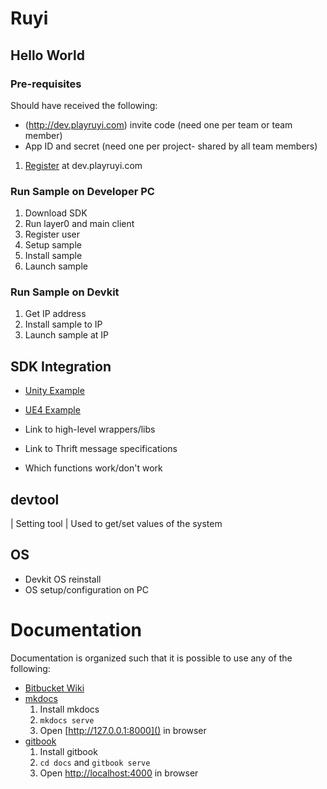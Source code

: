 # Ruyi

## Hello World ##

### Pre-requisites ###

Should have received the following:
* (http://dev.playruyi.com) invite code (need one per team or team member)
* App ID and secret (need one per project- shared by all team members)

1. [Register](http://dev.playruyi.com/register) at dev.playruyi.com

### Run Sample on Developer PC ###

1. Download SDK
1. Run layer0 and main client
1. Register user
1. Setup sample
1. Install sample
1. Launch sample

### Run Sample on Devkit ###

1. Get IP address
1. Install sample to IP
1. Launch sample at IP

## SDK Integration ##

* [Unity Example](https://bitbucket.org/playruyi/space_shooter)
* [UE4 Example](https://bitbucket.org/playruyi/unreal_demo)

* Link to high-level wrappers/libs
* Link to Thrift message specifications

* Which functions work/don't work

## devtool ##

| Setting tool | Used to get/set values of the system

## OS ##
* Devkit OS reinstall
* OS setup/configuration on PC

# Documentation

Documentation is organized such that it is possible to use any of the following:
- [Bitbucket Wiki](https://bitbucket.org/playruyi/docs/wiki/Home)
- [mkdocs](http://www.mkdocs.org)
	1. Install mkdocs
	1. `mkdocs serve`
	1. Open [http://127.0.0.1:8000]() in browser
- [gitbook](https://www.gitbook.com/)
	1. Install gitbook
	1. `cd docs` and `gitbook serve`
	1. Open [http://localhost:4000]() in browser